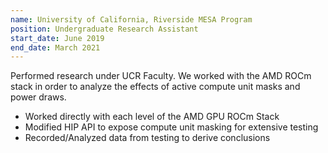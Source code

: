 ```yaml
---
name: University of California, Riverside MESA Program
position: Undergraduate Research Assistant
start_date: June 2019
end_date: March 2021 
---
```

Performed research under UCR Faculty.  We worked with the AMD ROCm stack in order to analyze the effects of active compute unit masks and power draws.  
* Worked directly with each level of the AMD GPU ROCm Stack
* Modified HIP API to expose compute unit masking for extensive testing
* Recorded/Analyzed data from testing to derive conclusions
